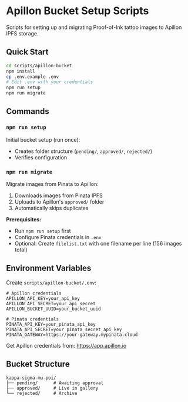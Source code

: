 # Apillon Bucket Setup Scripts

Scripts for setting up and migrating Proof-of-Ink tattoo images to Apillon IPFS storage.

## Quick Start

```bash
cd scripts/apillon-bucket
npm install
cp .env.example .env
# Edit .env with your credentials
npm run setup
npm run migrate
```

## Commands

### `npm run setup`

Initial bucket setup (run once):
- Creates folder structure (`pending/`, `approved/`, `rejected/`)
- Verifies configuration

### `npm run migrate`

Migrate images from Pinata to Apillon:
1. Downloads images from Pinata IPFS
2. Uploads to Apillon's `approved/` folder
3. Automatically skips duplicates

**Prerequisites:**
- Run `npm run setup` first
- Configure Pinata credentials in `.env`
- Optional: Create `filelist.txt` with one filename per line (156 images total)

## Environment Variables

Create `scripts/apillon-bucket/.env`:

```env
# Apillon credentials
APILLON_API_KEY=your_api_key
APILLON_API_SECRET=your_api_secret
APILLON_BUCKET_UUID=your_bucket_uuid

# Pinata credentials
PINATA_API_KEY=your_pinata_api_key
PINATA_API_SECRET=your_pinata_secret_api_key
PINATA_GATEWAY=https://your-gateway.mypinata.cloud
```

Get Apillon credentials from: https://app.apillon.io

## Bucket Structure

```
kappa-sigma-mu-poi/
├── pending/      # Awaiting approval
├── approved/     # Live in gallery
└── rejected/     # Archive
```
